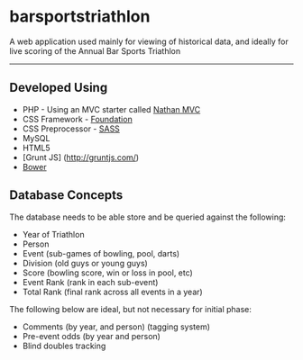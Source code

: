 # barsportstriathlon
A web application used mainly for viewing of historical data, and ideally for live scoring of the Annual Bar Sports Triathlon


***

## Developed Using
* PHP - Using an MVC starter called [Nathan MVC](https://github.com/ndavison/Nathan-MVC)
* CSS Framework - [Foundation](http://foundation.zurb.com/)
* CSS Preprocessor - [SASS](http://sass-lang.com/)
* MySQL
* HTML5
* [Grunt JS] (http://gruntjs.com/)
* [Bower](http://bower.io/)


## Database Concepts
The database needs to be able store and be queried against the following:
* Year of Triathlon
* Person 
* Event (sub-games of bowling, pool, darts)
* Division (old guys or young guys)
* Score (bowling score, win or loss in pool, etc)
* Event Rank (rank in each sub-event)
* Total Rank (final rank across all events in a year)

The following below are ideal, but not necessary for initial phase:
* Comments (by year, and person) (tagging system)
* Pre-event odds (by year and person)
* Blind doubles tracking
